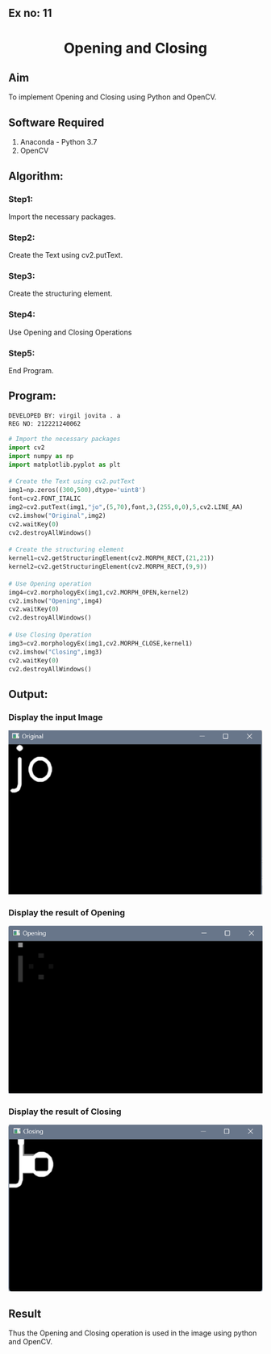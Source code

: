 ## Ex no: 11
# <p align="center">Opening and Closing

## Aim
To implement Opening and Closing using Python and OpenCV.

## Software Required
1. Anaconda - Python 3.7
2. OpenCV
## Algorithm:
### Step1:
Import the necessary packages.
<br>
### Step2:
Create the Text using cv2.putText.
<br>

### Step3:
Create the structuring element.
<br>

### Step4:
Use Opening and Closing Operations
<br>

### Step5:
End Program.
<br>

## Program:
```
DEVELOPED BY: virgil jovita . a 
REG NO: 212221240062
```

``` Python
# Import the necessary packages
import cv2
import numpy as np
import matplotlib.pyplot as plt

# Create the Text using cv2.putText
img1=np.zeros((300,500),dtype='uint8')
font=cv2.FONT_ITALIC
img2=cv2.putText(img1,"jo",(5,70),font,3,(255,0,0),5,cv2.LINE_AA)
cv2.imshow("Original",img2)
cv2.waitKey(0)
cv2.destroyAllWindows()

# Create the structuring element
kernel1=cv2.getStructuringElement(cv2.MORPH_RECT,(21,21))
kernel2=cv2.getStructuringElement(cv2.MORPH_RECT,(9,9))

# Use Opening operation
img4=cv2.morphologyEx(img1,cv2.MORPH_OPEN,kernel2)
cv2.imshow("Opening",img4)
cv2.waitKey(0)
cv2.destroyAllWindows()

# Use Closing Operation
img3=cv2.morphologyEx(img1,cv2.MORPH_CLOSE,kernel1)
cv2.imshow("Closing",img3)
cv2.waitKey(0)
cv2.destroyAllWindows()
```
## Output:

### Display the input Image

![Screenshot 2022-05-31 144706](1.png)


### Display the result of Opening

![Screenshot 2022-05-31 144832](2.png)


### Display the result of Closing

![Screenshot 2022-05-31 144915](3.png)


## Result
Thus the Opening and Closing operation is used in the image using python and OpenCV.
